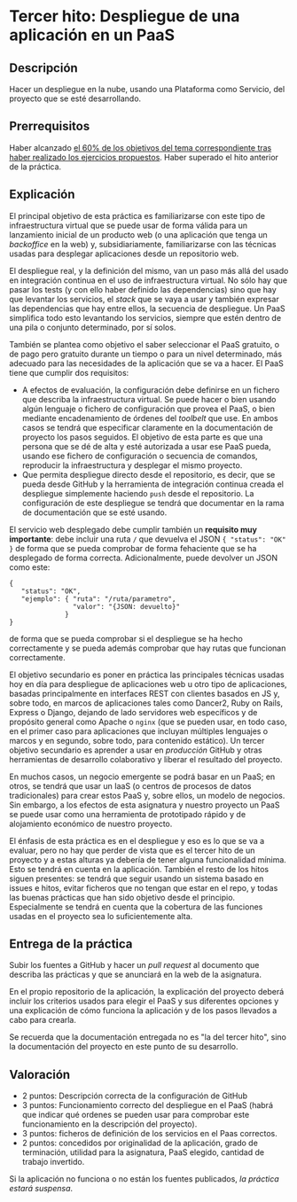 Tercer hito: Despliegue de una aplicación en un PaaS
=====================================

Descripción
-----------------

Hacer un despliegue en la nube, usando una Plataforma como Servicio,
del proyecto que se esté desarrollando.

Prerrequisitos
--------------------

Haber alcanzado
[el 60% de los objetivos del tema correspondiente tras haber realizado los ejercicios propuestos](../temas/PaaS.md). Haber superado el hito anterior de la práctica. 

Explicación
----------------

El principal objetivo de esta práctica es familiarizarse con este tipo
de infraestructura virtual que se puede usar de forma válida para un
lanzamiento inicial de un producto web (o una aplicación que tenga un
*backoffice* en la web) y, subsidiariamente, familiarizarse con las
técnicas usadas para desplegar aplicaciones desde un repositorio web. 

El despliegue real, y la definición del mismo, van un paso más allá
del usado en integración continua en
el uso de infraestructura virtual. No sólo hay que pasar los tests (y
con ello haber definido las dependencias) sino que hay que levantar
los servicios, el *stack* que se vaya a usar y también expresar las
dependencias que hay entre ellos, la secuencia de despliegue. Un PaaS simplifica todo esto levantando los servicios,
siempre que estén dentro de una pila o conjunto determinado, por sí
solos. 

También se plantea como
objetivo el saber seleccionar el PaaS gratuito, o de pago pero
gratuito durante un tiempo o para un nivel determinado, más adecuado para las
necesidades de la aplicación que se va a hacer. El PaaS tiene que cumplir dos requisitos:

* A efectos de evaluación, la configuración debe definirse en un
  fichero que describa la infraestructura virtual. Se puede hacer o
  bien usando algún lenguaje o fichero de configuración que provea el
  PaaS, o bien mediante encadenamiento de órdenes del *toolbelt* que
  use. En ambos casos se tendrá que especificar claramente en la
  documentación de proyecto los pasos seguidos. El objetivo de esta
  parte es que una persona que se dé de alta y esté autorizada a usar
  ese PaaS pueda, usando ese fichero de configuración o secuencia de
  comandos, reproducir la infraestructura y desplegar el mismo
  proyecto. 
* Que permita despliegue directo desde el repositorio, es decir, que
  se pueda desde GitHub y la herramienta de integración continua
  creada el despliegue simplemente haciendo `push` desde el
  repositorio. La configuración de este despliegue se tendrá que
  documentar en la rama de documentación que se esté usando.

El servicio web desplegado debe cumplir también un **requisito muy importante**: debe incluir una ruta `/` que devuelva el JSON `{ "status": "OK" }` de forma que se pueda comprobar de forma fehaciente que se ha desplegado de forma correcta. Adicionalmente, puede devolver un JSON como este:

```
{
   "status": "OK",
   "ejemplo": { "ruta": "/ruta/parametro",
                "valor": "{JSON: devuelto}"
              }
}
```

de forma que se pueda comprobar si el despliegue se ha hecho correctamente y se pueda además comprobar que hay rutas que funcionan correctamente.

El objetivo secundario es poner en práctica las principales
técnicas usadas hoy en día para despliegue de aplicaciones web u otro
tipo de aplicaciones,
basadas principalmente en interfaces REST con clientes basados en JS
y, sobre todo, en marcos de aplicaciones tales como Dancer2, Ruby
on Rails, Express o Django, dejando de lado servidores web específicos
y de propósito general como Apache o `nginx` (que se pueden usar, en
todo caso, en el primer caso para aplicaciones que incluyan múltiples
lenguajes o marcos y en segundo, sobre todo, para contenido estático).
Un tercer
objetivo secundario es aprender a usar en *producción* GitHub y otras
herramientas de desarrollo colaborativo y liberar el resultado del
proyecto. 

En muchos casos, un negocio emergente se podrá basar en un PaaS; en otros, se
tendrá que usar un IaaS (o centros de procesos de datos tradicionales) para
crear estos PaaS y, sobre ellos, un modelo de negocios. Sin embargo,
a los efectos de esta asignatura y nuestro proyecto un PaaS se puede
usar como una herramienta de prototipado rápido y de alojamiento
económico de nuestro proyecto.

El énfasis de esta práctica es en el despliegue y eso es lo que se va
a evaluar, pero no hay que perder de vista que es el tercer hito de un
proyecto y a estas alturas ya debería de tener alguna funcionalidad
mínima. Esto se tendrá en cuenta en la aplicación. También el resto de
los hitos siguen presentes: se tendrá que seguir usando un sistema
basado en issues e hitos, evitar ficheros que no tengan que estar en
el repo, y todas las buenas prácticas que han sido objetivo desde el
principio. Especialmente se tendrá en cuenta que la cobertura de las funciones usadas en el proyecto sea lo suficientemente alta. 

Entrega de la práctica
--------------------------------

Subir los fuentes a GitHub y hacer un *pull request* al documento que
describa las prácticas y que se anunciará en la web de la
asignatura. 

En el propio repositorio de la aplicación, la explicación del proyecto
deberá incluir los criterios usados para elegir el PaaS y sus diferentes opciones y una explicación de cómo
funciona la aplicación y de los pasos llevados a cabo para crearla.

Se recuerda que la documentación entregada no es "la del tercer hito",
sino la documentación del proyecto en este punto de su desarrollo. 

Valoración
--------------

* 2 puntos: Descripción correcta de la configuración de GitHub
* 3 puntos: Funcionamiento correcto del despliegue en el PaaS (habrá
  que indicar qué ordenes se pueden usar para comprobar este
  funcionamiento en la descripción del proyecto). 
* 3 puntos: ficheros de definición de los servicios en el Paas correctos.
* 2 puntos: concedidos por originalidad de la aplicación, grado de
  terminación, utilidad para la asignatura, PaaS elegido, cantidad de
  trabajo invertido.
  
 Si la aplicación no funciona o no están los fuentes publicados, *la
  práctica estará suspensa*.
